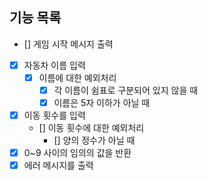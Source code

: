## 기능 목록

- [] 게임 시작 메시지 출력
- [x] 자동차 이름 입력
  - [x] 이름에 대한 예외처리
    - [x] 각 이름이 쉼표로 구분되어 있지 않을 때
    - [x] 이름은 5자 이하가 아닐 때
- [x] 이동 횟수를 입력
  - [] 이동 횟수에 대한 예외처리
    - [] 양의 정수가 아닐 때
- [x] 0~9 사이의 임의의 값을 반환
- [x] 에러 메시지를 출력

